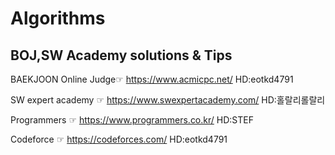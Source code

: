 Algorithms
==========

BOJ,SW Academy solutions & Tips
-------------------------------

BAEKJOON Online Judge☞  <https://www.acmicpc.net/> HD:eotkd4791

SW expert academy    ☞  <https://www.swexpertacademy.com/> HD:홀랄리롤랄리 

Programmers    ☞  <https://www.programmers.co.kr/> HD:STEF

Codeforce    ☞  <https://codeforces.com/> HD:eotkd4791
